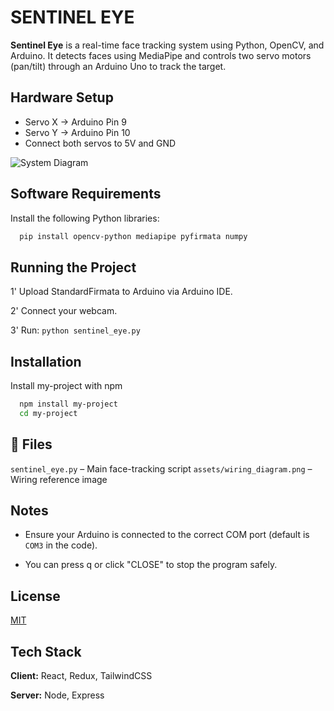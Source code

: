 
# SENTINEL EYE 

**Sentinel Eye** is a real-time face tracking system using Python, OpenCV, and Arduino. It detects faces using MediaPipe and controls two servo motors (pan/tilt) through an Arduino Uno to track the target.


## Hardware Setup

- Servo X → Arduino Pin 9  
- Servo Y → Arduino Pin 10  
- Connect both servos to 5V and GND

![System Diagram](https://media-hosting.imagekit.io/98b8ae1a6ae04808/Capture.PNG?Expires=1839000681&Key-Pair-Id=K2ZIVPTIP2VGHC&Signature=Mi~DtI3kkv9vaaLg-kzvnQUGPbnkJwWY1XufwLL5VeC6PMiVHFmizHrGuILvvZFvsKykvK2XU5hRqXGQtO26n4Rzi8yigILLHIr~ih5-KofLezaRNruJXtYNvzIBzyAjrwHbQJYKmiiq5g3BaK~gIH8od4vcoR0pZM3~ewa4-Dm25REg20LoU~3tDgmH9NcuIkyQDi8ol-re8vcKtt9Fp~m45k2znuhv1PdYuGeLQZpYpTXu-fITEzG4rqR6wZxWLevYf0Wa56zsVi0ugl3ZuXlWJ1vQTRWhWPK7ePc~VVB8DpxtbJkULNkXGLS1m8deJ99rr7QAYYcGcCsBgqfg-A__)
## Software Requirements

Install the following Python libraries:

```bash
  pip install opencv-python mediapipe pyfirmata numpy
```


## Running the Project

1' Upload StandardFirmata to Arduino via Arduino IDE.

2' Connect your webcam.

3' Run: `python sentinel_eye.py`
## Installation

Install my-project with npm

```bash
  npm install my-project
  cd my-project
```
    
## 📁 Files

`sentinel_eye.py` – Main face-tracking script
`assets/wiring_diagram.png` – Wiring reference image


##  Notes

- Ensure your Arduino is connected to the correct COM port (default is `COM3` in the code).

- You can press q or click "CLOSE" to stop the program safely.
## License

[MIT](https://choosealicense.com/licenses/mit/)


## Tech Stack

**Client:** React, Redux, TailwindCSS

**Server:** Node, Express

